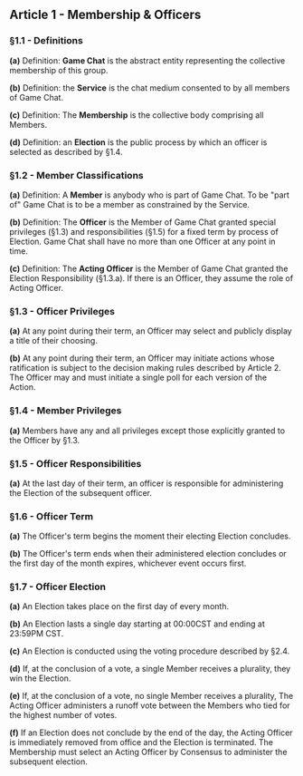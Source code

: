 ## Article 1 - Membership & Officers

### §1.1 - Definitions

**(a)** Definition: **Game Chat** is the abstract entity representing the collective membership of this group.

**(b)** Definition: the **Service** is the chat medium consented to by all members of Game Chat.

**(c)** Definition: The **Membership** is the collective body comprising all Members.

**(d)** Definition: an **Election** is the public process by which an officer is selected as described by §1.4.

### §1.2 - Member Classifications

**(a)** Definition: A **Member** is anybody who is part of Game Chat. To be "part of" Game Chat is to be a member as constrained by the Service.

**(b)** Definition: The **Officer** is the Member of Game Chat granted special privileges (§1.3) and responsibilities (§1.5) for a fixed term by process of Election. Game Chat shall have no more than one Officer at any point in time.

**(c)** Definition: The **Acting Officer** is the Member of Game Chat granted the Election Responsibility (§1.3.a). If there is an Officer, they assume the role of Acting Officer.

### §1.3 - Officer Privileges

**(a)** At any point during their term, an Officer may select and publicly display a title of their choosing.

**(b)** At any point during their term, an Officer may initiate actions whose ratification is subject to the decision making rules described by Article 2. The Officer may and must initiate a single poll for each version of the Action.

### §1.4 - Member Privileges

**(a)** Members have any and all privileges except those explicitly granted to the Officer by §1.3.

### §1.5 - Officer Responsibilities

**(a)** At the last day of their term, an officer is responsible for administering the Election of the subsequent officer.

### §1.6 - Officer Term

**(a)** The Officer's term begins the moment their electing Election concludes.

**(b)** The Officer's term ends when their administered election concludes or the first day of the month expires, whichever event occurs first.

### §1.7 - Officer Election

**(a)** An Election takes place on the first day of every month.

**(b)** An Election lasts a single day starting at 00:00CST and ending at 23:59PM CST.

**(c)** An Election is conducted using the voting procedure described by §2.4.

**(d)** If, at the conclusion of a vote, a single Member receives a plurality, they win the Election.

**(e)** If, at the conclusion of a vote, no single Member receives a plurality, The Acting Officer administers a runoff vote between the Members who tied for the highest number of votes.

**(f)** If an Election does not conclude by the end of the day, the Acting Officer is immediately removed from office and the Election is terminated. The Membership must select an Acting Officer by Consensus to administer the subsequent election.
